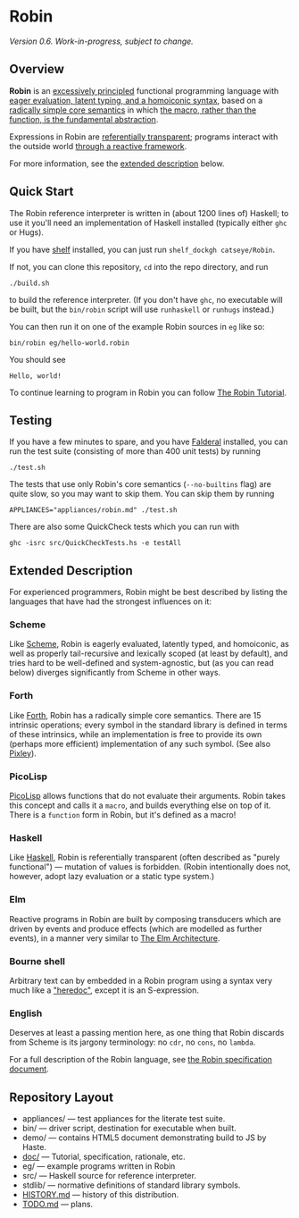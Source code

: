 Robin
=====

_Version 0.6.  Work-in-progress, subject to change._

Overview
--------

**Robin** is an [excessively principled](doc/Rationale.md)
functional programming language with
[eager evaluation, latent typing, and a homoiconic syntax](#scheme),
based on a [radically simple core semantics](#forth) in which
[the macro, rather than the function, is the fundamental abstraction](#picolisp).

Expressions in Robin are [referentially transparent](#haskell); programs
interact with the outside world [through a reactive framework](#elm).

For more information, see the [extended description](#extended-description)
below.

Quick Start
-----------

The Robin reference interpreter is written in (about 1200 lines of) Haskell;
to use it you'll need an implementation of Haskell installed (typically either
`ghc` or Hugs).

If you have [shelf][] installed, you can just run `shelf_dockgh catseye/Robin`.

If not, you can clone this repository, `cd` into the repo directory, and run

    ./build.sh

to build the reference interpreter.  (If you don't have `ghc`, no executable will
be built, but the `bin/robin` script will use `runhaskell` or `runhugs` instead.)

You can then run it on one of the example Robin sources in `eg` like so:

    bin/robin eg/hello-world.robin

You should see

    Hello, world!

To continue learning to program in Robin you can follow
[The Robin Tutorial](doc/Tutorial.md).

Testing
-------

If you have a few minutes to spare, and you have [Falderal][] installed,
you can run the test suite (consisting of more than 400 unit tests) by running

    ./test.sh

The tests that use only Robin's core semantics (`--no-builtins` flag) are quite
slow, so you may want to skip them.  You can skip them by running

    APPLIANCES="appliances/robin.md" ./test.sh

There are also some QuickCheck tests which you can run with

    ghc -isrc src/QuickCheckTests.hs -e testAll

Extended Description
--------------------

For experienced programmers, Robin might be best described by listing
the languages that have had the strongest influences on it:

### Scheme ###

Like [Scheme][], Robin is eagerly evaluated, latently typed, and homoiconic,
as well as properly tail-recursive and lexically scoped (at least by default),
and tries hard to be well-defined and system-agnostic, but (as you can read
below) diverges significantly from Scheme in other ways.

### Forth ###

Like [Forth][], Robin has a radically simple core semantics.  There are 15
intrinsic operations; every symbol in the standard library is defined in terms
of these intrinsics, while an implementation is free to provide its own
(perhaps more efficient) implementation of any such symbol.  (See also
[Pixley][]).

### PicoLisp ###

[PicoLisp][] allows functions that do not evaluate their arguments.  Robin
takes this concept and calls it a `macro`, and builds everything else on
top of it.  There is a `function` form in Robin, but it's defined as a macro!

### Haskell ###

Like [Haskell][], Robin is referentially transparent (often described as
"purely functional") — mutation of values is forbidden.  (Robin intentionally
does not, however, adopt lazy evaluation or a static type system.)

### Elm ###

Reactive programs in Robin are built by composing transducers which are driven
by events and produce effects (which are modelled as further events), in a
manner very similar to [The Elm Architecture][].

### Bourne shell ###

Arbitrary text can by embedded in a Robin program using a syntax
very much like a ["heredoc"](https://en.wikipedia.org/wiki/Here_document),
except it is an S-expression.

### English ###

Deserves at least a passing mention here, as one thing that Robin
discards from Scheme is its jargony terminology: no `cdr`, no `cons`,
no `lambda`.

For a full description of the Robin language, see
[the Robin specification document](doc/Robin.md).

Repository Layout
-----------------

*   appliances/ — test appliances for the literate test suite.
*   bin/ — driver script, destination for executable when built.
*   demo/ — contains HTML5 document demonstrating build to JS by Haste.
*   [doc/](doc/README.md) — Tutorial, specification, rationale, etc.
*   eg/ — example programs written in Robin
*   src/ — Haskell source for reference interpreter.
*   stdlib/ — normative definitions of standard library symbols.
*   [HISTORY.md](HISTORY.md) — history of this distribution.
*   [TODO.md](TODO.md) — plans.

[Scheme]:    http://schemers.org/
[Haskell]:   https://www.haskell.org/
[PicoLisp]:  http://picolisp.com/
[Forth]:     https://en.wikipedia.org/wiki/Forth_(programming_language)
[Pixley]:    https://catseye.tc/node/Pixley
[Elm]:       https://elm-lang.org/
[The Elm Architecture]: https://guide.elm-lang.org/architecture/
[shelf]:     https://catseye.tc/node/shelf
[Falderal]:  https://catseye.tc/node/Falderal
[Perl]:      https://www.perl.org/
